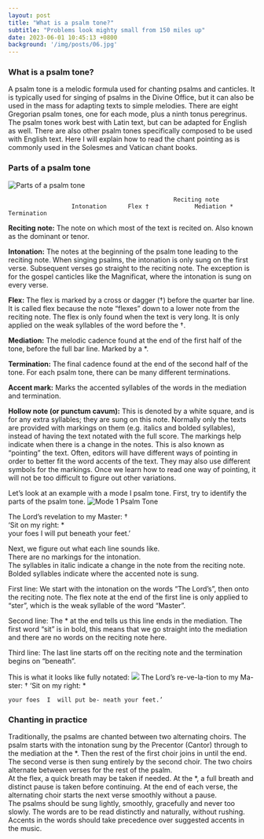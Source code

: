 ```yaml
---
layout: post
title: "What is a psalm tone?"
subtitle: "Problems look mighty small from 150 miles up"
date: 2023-06-01 10:45:13 +0800
background: '/img/posts/06.jpg'
---
```


### What is a psalm tone?
A psalm tone is a melodic formula used for chanting psalms and canticles. It is typically used for singing of psalms in the Divine Office, but it can also be used in the mass for adapting texts to simple melodies. There are eight Gregorian psalm tones, one for each mode, plus a ninth tonus peregrinus. The psalm tones work best with Latin text, but can be adapted for English as well. There are also other psalm tones specifically composed to be used with English text. Here I will explain how to read the chant pointing as is commonly used in the Solesmes and Vatican chant books.

### Parts of a psalm tone

![Parts of a psalm tone](/chant/img/posts/psalmtone-1.png)

		                                           Reciting note
                      Intonation      Flex †             Mediation *             Termination

**Reciting note:** The note on which most of the text is recited on. Also known as the dominant or tenor.

**Intonation:** The notes at the beginning of the psalm tone leading to the reciting note. When singing psalms, the intonation is only sung on the first verse. Subsequent verses go straight to the reciting note. The exception is for the gospel canticles like the Magnificat, where the intonation is sung on every verse.

**Flex:** The flex is marked by a cross or dagger (†) before the quarter bar line. It is called flex because the note “flexes” down to a lower note from the reciting note. The flex is only found when the text is very long. It is only applied on the weak syllables of the word before the †.

**Mediation:**  The melodic cadence found at the end of the first half of the tone, before the full bar line. Marked by a *.

**Termination:** The final cadence found at the end of the second half of the tone. For each psalm tone, there can be many different terminations.

**Accent mark:** Marks the accented syllables of the words in the mediation and termination.

**Hollow note (or punctum cavum):** This is denoted by a white square, and is for any extra syllables; they are sung on this note.
Normally only the texts are provided with markings on them (e.g. italics and bolded syllables), instead of having the text notated with the full score. The markings help indicate when there is a change in the notes. This is also known as “pointing” the text. Often, editors will have different ways of pointing in order to better fit the word accents of the text. They may also use different symbols for the markings. Once we learn how to read one way of pointing, it will not be too difficult to figure out other variations. 

Let’s look at an example with a mode I psalm tone.
First, try to identify the parts of the psalm tone.
![Mode 1 Psalm Tone](/chant/img/posts/psalmtone-2.png)

The Lord’s revelation to my Master: †  
‘Sit on my right: *  
your foes I will put beneath your feet.’

Next, we figure out what each line sounds like.  
There are no markings for the intonation.  
The syllables in italic indicate a change in the note from the reciting note.  
Bolded syllables indicate where the accented note is sung.

First line: We start with the intonation on the words “The Lord’s”, then onto the reciting note. The flex note at the end of the first line is only applied to “ster”, which is the weak syllable of the word “Master”.

Second line: The * at the end tells us this line ends in the mediation. The first word “sit” is in bold, this means that we go straight into the mediation and there are no words on the reciting note here.

Third line: The last line starts off on the reciting note and the termination begins on “beneath”.

This is what it looks like fully notated:
![](/chant/img/posts/psalmtone-2.png)
  The Lord’s re-ve-la-tion to my Ma-ster: †   ‘Sit   on   my right: *

    your foes  I  will put be- neath your feet.’
 
### Chanting in practice
Traditionally, the psalms are chanted between two alternating choirs. The psalm starts with the intonation sung by the Precentor (Cantor) through to the mediation at the *. Then the rest of the first choir joins in until the end. The second verse is then sung entirely by the second choir. The two choirs alternate between verses for the rest of the psalm.  
At the flex, a quick breath may be taken if needed. At the *, a full breath and distinct pause is taken before continuing. At the end of each verse, the alternating choir starts the next verse smoothly without a pause.  
The psalms should be sung lightly, smoothly, gracefully and never too slowly. The words are to be read distinctly and naturally, without rushing. Accents in the words should take precedence over suggested accents in the music.